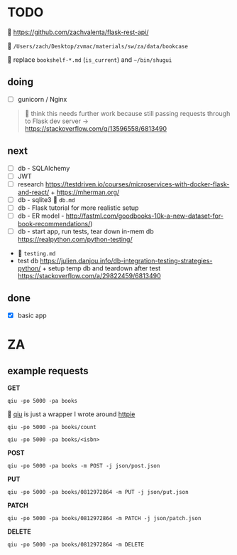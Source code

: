 # TODO

🔗 https://github.com/zachvalenta/flask-rest-api/

🔗 `/Users/zach/Desktop/zvmac/materials/sw/za/data/bookcase`

📍 replace `bookshelf-*.md` (`is_current`) and `~/bin/shugui`

## doing 

- [ ] gunicorn / Nginx

> 📍 think this needs further work because still passing requests through to Flask dev server -> https://stackoverflow.com/q/13596558/6813490

## next

- [ ] db - SQLAlchemy
- [ ] JWT
- [ ] research https://testdriven.io/courses/microservices-with-docker-flask-and-react/ + https://mherman.org/
- [ ] db - sqlite3 🔗 `db.md`
- [ ] db - Flask tutorial for more realistic setup
- [ ] db - ER model - http://fastml.com/goodbooks-10k-a-new-dataset-for-book-recommendations/)
- [ ] db - start app, run tests, tear down in-mem db https://realpython.com/python-testing/

* 🔗 `testing.md`
* test db https://julien.danjou.info/db-integration-testing-strategies-python/ + setup temp db and teardown after test https://stackoverflow.com/a/29822459/6813490

## done

- [x] basic app

# ZA

## example requests

__GET__

```
qiu -po 5000 -pa books
```

📍 [qiu](https://github.com/zachvalenta/qiu) is just a wrapper I wrote around [httpie](https://github.com/jakubroztocil/httpie)

```
qiu -po 5000 -pa books/count
```

```
qiu -po 5000 -pa books/<isbn>
```

__POST__

```
qiu -po 5000 -pa books -m POST -j json/post.json
```

__PUT__

```
qiu -po 5000 -pa books/0812972864 -m PUT -j json/put.json
```

__PATCH__

```
qiu -po 5000 -pa books/0812972864 -m PATCH -j json/patch.json
```

__DELETE__

```
qiu -po 5000 -pa books/0812972864 -m DELETE
```
